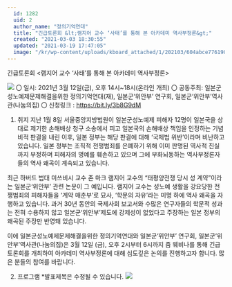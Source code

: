 ```yaml
---
  id: 1282
  uid: 2
  author_name: "정의기억연대"
  title: "긴급토론회 &lt;램지어 교수 ‘사태’를 통해 본 아카데미 역사부정론&gt;"
  created: "2021-03-03 18:30:55"
  updated: "2021-03-19 17:47:05"
  image: "/kr/wp-content/uploads/kboard_attached/1/202103/604abce7761909108549.png"
---
```

긴급토론회 <램지어 교수 ‘사태’를 통해 본 아카데미 역사부정론>

 
![](/kr/wp-content/uploads/kboard_attached/1/202103/604abce7761909108549.png)
〇 일시: 2021년 3월 12일(금), 오후 14시~18시(온라인 개최)
〇 공동주최: 일본군성노예제문제해결을위한 정의기억연대(재), 일본군‘위안부’ 연구회, 일본군‘위안부’역사관(나눔의집)
〇 신청링크 : https://bit.ly/3b8G9dM

1. 취지 
지난 1월 8일 서울중앙지방법원이 일본군성노예제 피해자 12명이 일본국을 상대로 제기한 손해배상 청구 소송에서 피고 일본국의 손해배상 책임을 인정하는 기념비적 판결을 내린 이후, 일본 정부는 해당 판결에 대해 ‘국제법 위반’이라며 비난하고 있습니다. 일본 정부는 조직적 전쟁범죄를 은폐하기 위해 이미 판명된 역사적 진실까지 부정하며 피해자의 명예를 훼손하고 있으며 그에 부화뇌동하는 역사부정론자들의 역사 왜곡이 계속되고 있습니다. 

최근 하버드 법대 미쓰비시 교수 존 마크 램지어 교수의 “태평양전쟁 당시 성 계약”이라는 일본군‘위안부’ 관련 논문이 그 예입니다. 램지어 교수는 성노예 생활을 강요당한 전쟁범죄의 피해자들을 ‘계약 매춘부’로 묘사, ‘학문의 자유’라는 미명 하에 역사 왜곡을 자행하고 있습니다. 과거 30년 동안의 국제사회 보고서와 수많은 연구자들의 학문적 성과는 전혀 수용하지 않고 일본군‘위안부’제도에 강제성이 없었다고 주장하는 일본 정부의 왜곡된 주장만 반영돼 있습니다. 

이에 일본군성노예제문제해결을위한 정의기억연대와 일본군‘위안부’ 연구회, 일본군‘위안부’역사관(나눔의집)은 3월 12일 (금), 오후 2시부터 6시까지 줌 웨비나를 통해 긴급토론회를 개최하여 아카데미 역사부정론에 대해 심도깊은 논의를 진행하고자 합니다. 많은 분들의 참여를 바랍니다. 

2. 프로그램 
\*발표제목은 수정될 수 있습니다.
 ![](/kr/wp-content/uploads/kboard_attached/1/202103/603f574933d6f8191113.jpg)